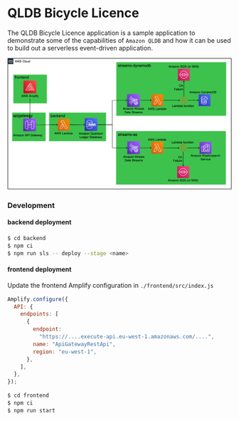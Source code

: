 # QLDB Bicycle Licence

The QLDB Bicycle Licence application is a sample application to demonstrate some of the capabilities of `Amazon QLDB` and how it can be used to build out a serverless event-driven application.

![Architecture Overview](/images/architecture-overview.png)

### Development

#### backend deployment
``` bash
$ cd backend
$ npm ci
$ npm run sls -- deploy --stage <name>
```

#### frontend deployment
Update the frontend Amplify configuration in ```./frontend/src/index.js```
``` javascript
Amplify.configure({
  API: {
    endpoints: [
      {
        endpoint:
          "https://....execute-api.eu-west-1.amazonaws.com/....",
        name: "ApiGatewayRestApi",
        region: "eu-west-1",
      },
    ],
  },
});
```
``` bash
$ cd frontend
$ npm ci
$ npm run start
```


